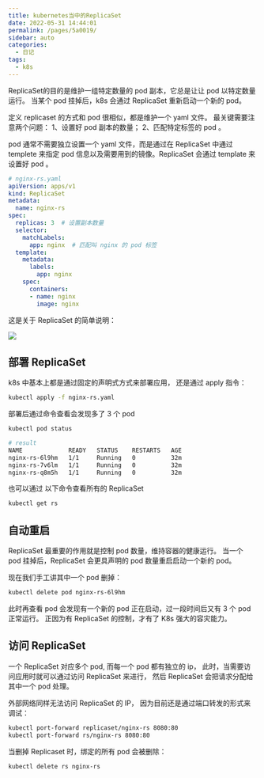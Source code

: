 ```yaml
---
title: kubernetes当中的ReplicaSet
date: 2022-05-31 14:44:01
permalink: /pages/5a0019/
sidebar: auto
categories:
  - 日记
tags:
  - k8s
---
```

ReplicaSet的目的是维护一组特定数量的 pod 副本，它总是让让 pod 以特定数量运行。 当某个 pod 挂掉后，k8s 会通过 ReplicaSet 重新启动一个新的 pod。 



定义 replicaset 的方式和 pod 很相似，都是维护一个 yaml 文件。 最关键需要注意两个问题： 1、设置好 pod 副本的数量； 2、匹配特定标签的 pod 。



pod 通常不需要独立设置一个 yaml 文件，而是通过在 ReplicaSet 中通过 templete 来指定 pod 信息以及需要用到的镜像。ReplicaSet 会通过 template 来设置好 pod 。



```YAML
# nginx-rs.yaml
apiVersion: apps/v1
kind: ReplicaSet
metadata:
  name: nginx-rs
spec:
  replicas: 3  # 设置副本数量
  selector:
    matchLabels:
      app: nginx  # 匹配叫 nginx 的 pod 标签
  template:
    metadata:
      labels:
        app: nginx
    spec:
      containers:
      - name: nginx
        image: nginx
```



这是关于 ReplicaSet 的简单说明：

![](https://secure2.wostatic.cn/static/kWoxZASsb7nYKLQtMwXTEb/image.png)



## 部署 ReplicaSet

k8s 中基本上都是通过固定的声明式方式来部署应用， 还是通过 apply 指令：

```Bash
kubectl apply -f nginx-rs.yaml
```



部署后通过命令查看会发现多了 3 个 pod

```Bash
kubectl pod status

# result
NAME             READY   STATUS    RESTARTS   AGE
nginx-rs-6l9hm   1/1     Running   0          32m
nginx-rs-7v6lm   1/1     Running   0          32m
nginx-rs-q8m5h   1/1     Running   0          32m

```



也可以通过 以下命令查看所有的 ReplicaSet

```Bash
kubectl get rs
```

## 自动重启

ReplicaSet 最重要的作用就是控制 pod 数量，维持容器的健康运行。 当一个 pod 挂掉后，ReplicaSet 会更具声明的 pod 数量重启启动一个新的 pod。



现在我们手工讲其中一个 pod 删掉：

```Bash
kubectl delete pod nginx-rs-6l9hm
```



此时再查看 pod 会发现有一个新的 pod 正在启动，过一段时间后又有 3 个 pod 正常运行。 正因为有 ReplicaSet 的控制，才有了 K8s 强大的容灾能力。



## 访问 ReplicaSet

一个 ReplicaSet 对应多个 pod, 而每一个 pod 都有独立的 ip， 此时，当需要访问应用时就可以通过访问 ReplicaSet 来进行， 然后 ReplicaSet 会把请求分配给其中一个 pod 处理。



外部网络同样无法访问 ReplicaSet 的 IP， 因为目前还是通过端口转发的形式来调试：

```Bash
kubectl port-forward replicaset/nginx-rs 8080:80
kubectl port-forward rs/nginx-rs 8080:80

```



当删掉 Replicaset 时，绑定的所有 pod 会被删除：

```Bash
kubectl delete rs nginx-rs
```

